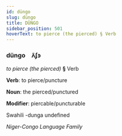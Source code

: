 ```yaml
---
id: düngo
slug: düngo
title: DÜNGO
sidebar_position: 501
hoverText: to pierce (the pierced) § Verb
---
```


### düngo&emsp;<span kind="abugida">ʌ̃ʄꜿ</span>

*to pierce (the pierced)* **§** Verb

**Verb**: to pierce/puncture

**Noun**: the pierced/punctured

**Modifier**: piercable/puncturable

Swahili -dunga undefined

*Niger-Congo Language Family*